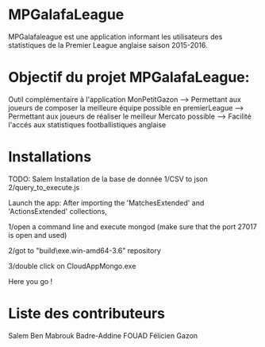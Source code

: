 # MPGalafaLeague
MPGalafaleague est une application informant les utilisateurs des statistiques de la Premier League anglaise saison 2015-2016.

# Objectif du projet MPGalafaLeague: 
Outil complémentaire à l'application MonPetitGazon --> Permettant aux joueurs de composer la meilleure équipe possible en premierLeague
                                                   --> Permettant aux joueurs de réaliser le meilleur Mercato possible
                                                   -->
Facilité l'accés aux statistiques footballistiques anglaise

# Installations
TODO: Salem
Installation de la base de donnée
1/CSV to json 
2/query_to_execute.js 

Launch the app:
After importing the 'MatchesExtended' and 'ActionsExtended' collections,

1/open a command line and execute mongod (make sure that the port 27017 is open and used)

2/got to "build\exe.win-amd64-3.6" repository

3/double click on CloudAppMongo.exe 

Here you go ! 

# Liste des contributeurs
Salem Ben Mabrouk
Badre-Addine FOUAD
Félicien Gazon

